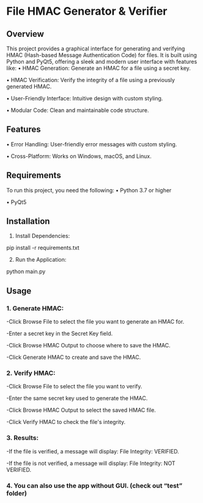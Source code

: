 # File HMAC Generator & Verifier

## Overview
This project provides a graphical interface for generating and verifying HMAC (Hash-based Message Authentication Code) for files. It is built using Python and PyQt5, offering a sleek and modern user interface with features like:
•	HMAC Generation: Generate an HMAC for a file using a secret key.

•	HMAC Verification: Verify the integrity of a file using a previously generated HMAC.

•	User-Friendly Interface: Intuitive design with custom styling.

•	Modular Code: Clean and maintainable code structure.

## Features
•	Error Handling: User-friendly error messages with custom styling.

•	Cross-Platform: Works on Windows, macOS, and Linux.

## Requirements
To run this project, you need the following:
•	Python 3.7 or higher

•	PyQt5

## Installation
1.	Install Dependencies:
   
pip install -r requirements.txt

2.	Run the Application:
   
python main.py 

## Usage
### 1.	Generate HMAC:

  -Click Browse File to select the file you want to generate an HMAC for.

  -Enter a secret key in the Secret Key field.

  -Click Browse HMAC Output to choose where to save the HMAC.

  -Click Generate HMAC to create and save the HMAC.

### 2.	Verify HMAC:

  -Click Browse File to select the file you want to verify.

  -Enter the same secret key used to generate the HMAC.

  -Click Browse HMAC Output to select the saved HMAC file.

  -Click Verify HMAC to check the file's integrity.

### 3.	Results:

  -If the file is verified, a message will display: File Integrity: VERIFIED.

  -If the file is not verified, a message will display: File Integrity: NOT VERIFIED.

### 4.	You can also use the app without GUI. (check out “test” folder)
